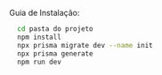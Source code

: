 
Guia de Instalação:

```bash
  cd pasta do projeto
  npm install
  npx prisma migrate dev --name init
  npx prisma generate
  npm run dev
```
